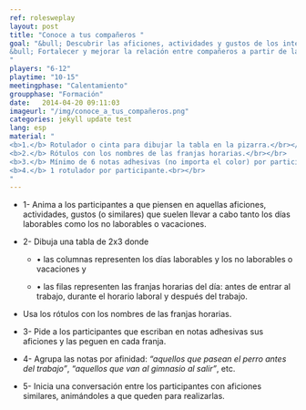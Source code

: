 ```yaml
---
ref: rolesweplay
layout: post
title: "Conoce a tus compañeros "
goal: "&bull; Descubrir las aficiones, actividades y gustos de los integrantes de un equipo.<br></br>
&bull; Fortalecer y mejorar la relación entre compañeros a partir de la creación de nuevos vínculos.
"
players: "6-12"
playtime: "10-15"
meetingphase: "Calentamiento"
groupphase: "Formación"
date:   2014-04-20 09:11:03
imageurl: "/img/conoce_a_tus_compañeros.png"
categories: jekyll update test
lang: esp
material: "
<b>1.</b> Rotulador o cinta para dibujar la tabla en la pizarra.</br></br>
<b>2.</b> Rótulos con los nombres de las franjas horarias.</br></br>
<b>3.</b> Mínimo de 6 notas adhesivas (no importa el color) por participante.</br></br>
<b>4.</b> 1 rotulador por participante.<br></br>
"
---
```

- 1- Anima a los participantes a que piensen en aquellas aficiones, actividades, gustos (o similares) que suelen llevar a cabo tanto los días laborables como los no laborables o vacaciones.

- 2- Dibuja una tabla de 2x3 donde

	- &bull; las columnas representen los días laborables y los no laborables o vacaciones y

	- &bull; las filas representen las franjas horarias del día: antes de entrar al trabajo, durante el horario laboral y después del trabajo.

- Usa los rótulos con los nombres de las franjas horarias.

- 3- Pide a los participantes que escriban en notas adhesivas sus aficiones y las peguen en cada franja.

- 4- Agrupa las notas por afinidad: <i>“aquellos que pasean el perro antes del trabajo”</i>, <i>“aquellos que van al gimnasio al salir”</i>, etc.

- 5- Inicia una conversación entre los participantes con aficiones similares, animándoles a que queden para realizarlas.
